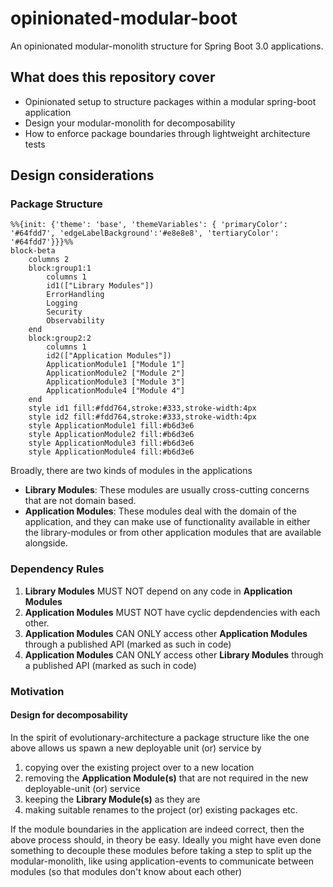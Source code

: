 # opinionated-modular-boot
An opinionated modular-monolith structure for Spring Boot 3.0 applications.

## What does this repository cover
- Opinionated setup to structure packages within a modular spring-boot application
- Design your modular-monolith for decomposability
- How to enforce package boundaries through lightweight architecture tests

## Design considerations 

### Package Structure 

```mermaid
%%{init: {'theme': 'base', 'themeVariables': { 'primaryColor': '#64fdd7', 'edgeLabelBackground':'#e8e8e8', 'tertiaryColor': '#64fdd7'}}}%%
block-beta
    columns 2
    block:group1:1
        columns 1 
        id1(["Library Modules"])
        ErrorHandling 
        Logging 
        Security
        Observability
    end
    block:group2:2
        columns 1
        id2(["Application Modules"])
        ApplicationModule1 ["Module 1"] 
        ApplicationModule2 ["Module 2"] 
        ApplicationModule3 ["Module 3"]
        ApplicationModule4 ["Module 4"] 
    end
    style id1 fill:#fdd764,stroke:#333,stroke-width:4px
    style id2 fill:#fdd764,stroke:#333,stroke-width:4px
    style ApplicationModule1 fill:#b6d3e6
    style ApplicationModule2 fill:#b6d3e6
    style ApplicationModule3 fill:#b6d3e6
    style ApplicationModule4 fill:#b6d3e6
```

Broadly, there are two kinds of modules in the applications  
- **Library Modules**: These modules are usually cross-cutting concerns that are not domain based.
- **Application Modules**: These modules deal with the domain of the application, and they can make use of functionality available in either the library-modules or from other application modules that are available alongside.

### Dependency Rules 
1. **Library Modules** MUST NOT depend on any code in **Application Modules**
2. **Application Modules** MUST NOT have cyclic depdendencies with each other.
3. **Application Modules** CAN ONLY access other **Application Modules** through a published API (marked as such in code)
4. **Application Modules** CAN ONLY access other **Library Modules** through a published API (marked as such in code)

### Motivation 

#### Design for decomposability 
In the spirit of evolutionary-architecture a package structure like the one above allows us spawn a new deployable unit (or) service by 

1) copying over the existing project over to a new location
2) removing the **Application Module(s)** that are not required in the new deployable-unit (or) service
3) keeping the **Library Module(s)** as they are
4) making suitable renames to the project (or) existing packages etc.

If the module boundaries in the application are indeed correct, then the above process should, in theory be easy. Ideally you might have even done something to decouple these modules before taking a step to split up the modular-monolith, like using application-events to communicate between modules (so that modules don't know about each other) 




